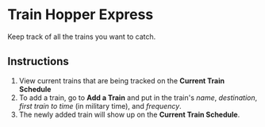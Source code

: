 # Train Hopper Express

Keep track of all the trains you want to catch.

## Instructions

1. View current trains that are being tracked on the **Current Train Schedule**
2. To add a train, go to **Add a Train** and put in the train's *name*, *destination*, *first train to time* (in military time), and *frequency*.
3. The newly added train will show up on the **Current Train Schedule**.